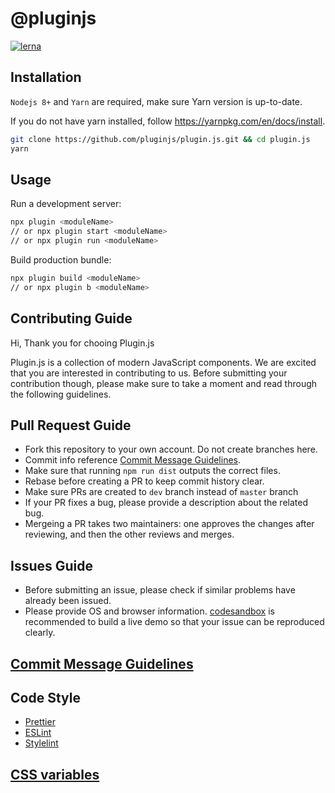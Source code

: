 # @pluginjs
[![lerna](https://img.shields.io/badge/maintained%20with-lerna-cc00ff.svg)](https://lernajs.io/)
## Installation
`Nodejs 8+` and `Yarn` are required, make sure Yarn version is up-to-date.

If you do not have yarn installed, follow https://yarnpkg.com/en/docs/install.

```sh
git clone https://github.com/pluginjs/plugin.js.git && cd plugin.js
yarn
```

## Usage
Run a development server:
```sh
npx plugin <moduleName>
// or npx plugin start <moduleName>
// or npx plugin run <moduleName>
```
Build production bundle:
```sh
npx plugin build <moduleName>
// or npx plugin b <moduleName>
```

## Contributing Guide
Hi, Thank you for chooing Plugin.js

Plugin.js is a collection of modern JavaScript components.
We are excited that you are interested in contributing to us. Before submitting your contribution though, please make sure to take a moment and read through the following guidelines.

## Pull Request Guide
- Fork this repository to your own account. Do not create branches here.
- Commit info reference [Commit Message Guidelines](COMMITMESSAGE.md).
- Make sure that running `npm run dist` outputs the correct files.
- Rebase before creating a PR to keep commit history clear.
- Make sure PRs are created to `dev` branch instead of `master` branch
- If your PR fixes a bug, please provide a description about the related bug.
- Mergeing a PR takes two maintainers: one approves the changes after reviewing, and then the other reviews and merges.

## Issues Guide
- Before submitting an issue, please check if similar problems have already been issued.
- Please provide OS and browser information. [codesandbox](https://codesandbox.io/) is recommended to build a live demo so that your issue can be reproduced clearly.

## [Commit Message Guidelines](COMMITMESSAGE.md)

## Code Style
- [Prettier](https://prettier.io/)
- [ESLint](https://eslint.org/)
- [Stylelint](https://stylelint.io)

## [CSS variables](CSSVARIABLES.md)
